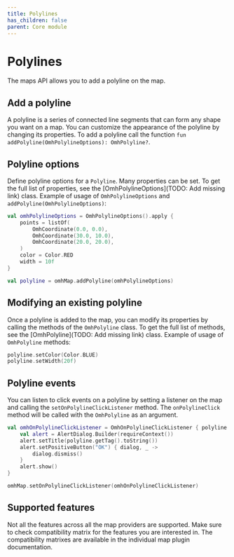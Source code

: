 ```yaml
---
title: Polylines
has_children: false
parent: Core module
---
```


# Polylines

The maps API allows you to add a polyline on the map.

## Add a polyline

A polyline is a series of connected line segments that can form any shape you want on a map. You can customize the appearance of the polyline by changing its properties.
To add a polyline call the function `fun addPolyline(OmhPolylineOptions): OmhPolyline?`.

## Polyline options

Define polyline options for a `Polyline`.
Many properties can be set. To get the full list of properties, see the [OmhPolylineOptions](TODO: Add missing link) class.
Example of usage of `OmhPolylineOptions` and `addPolyline(OmhPolylineOptions)`:

```kotlin
val omhPolylineOptions = OmhPolylineOptions().apply {
    points = listOf(
        OmhCoordinate(0.0, 0.0),
        OmhCoordinate(30.0, 10.0),
        OmhCoordinate(20.0, 20.0),
    )
    color = Color.RED
    width = 10f
}

val polyline = omhMap.addPolyline(omhPolylineOptions)
```

## Modifying an existing polyline

Once a polyline is added to the map, you can modify its properties by calling the methods of the `OmhPolyline` class.
To get the full list of methods, see the [OmhPolyline](TODO: Add missing link) class. Example of usage of `OmhPolyline` methods:

```kotlin
polyline.setColor(Color.BLUE)
polyline.setWidth(20f)
```

## Polyline events

You can listen to click events on a polyline by setting a listener on the map and calling the `setOnPolylineClickListener` method.
The `onPolylineClick` method will be called with the `OmhPolyline` as an argument.

```kotlin
val omhOnPolylineClickListener = OmhOnPolylineClickListener { polyline ->
    val alert = AlertDialog.Builder(requireContext())
    alert.setTitle(polyline.getTag().toString())
    alert.setPositiveButton("OK") { dialog, _ ->
        dialog.dismiss()
    }
    alert.show()
}

omhMap.setOnPolylineClickListener(omhOnPolylineClickListener)
```

## Supported features

Not all the features across all the map providers are supported. Make sure to check compatibility matrix for the features you are interested in. The compatibility matrixes are available in the individual map plugin documentation.
